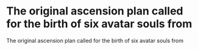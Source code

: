 # The original ascension plan called for the birth of six avatar souls from

The original ascension plan called for the birth of six avatar souls from